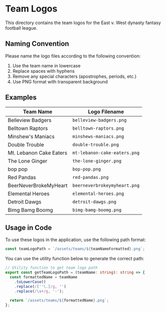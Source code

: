 # Team Logos

This directory contains the team logos for the East v. West dynasty fantasy football league.

## Naming Convention

Please name the logo files according to the following convention:

1. Use the team name in lowercase
2. Replace spaces with hyphens
3. Remove any special characters (apostrophes, periods, etc.)
4. Use PNG format with transparent background

## Examples

| Team Name | Logo Filename |
|-----------|--------------|
| Belleview Badgers | `belleview-badgers.png` |
| Belltown Raptors | `belltown-raptors.png` |
| Minshew's Maniacs | `minshews-maniacs.png` |
| Double Trouble | `double-trouble.png` |
| Mt. Lebanon Cake Eaters | `mt-lebanon-cake-eaters.png` |
| The Lone Ginger | `the-lone-ginger.png` |
| bop pop | `bop-pop.png` |
| Red Pandas | `red-pandas.png` |
| BeerNeverBrokeMyHeart | `beerneverbrokeymyheart.png` |
| Elemental Heroes | `elemental-heroes.png` |
| Detroit Dawgs | `detroit-dawgs.png` |
| Bimg Bamg Boomg | `bimg-bamg-boomg.png` |

## Usage in Code

To use these logos in the application, use the following path format:

```typescript
const teamLogoPath = `/assets/teams/${teamNameFormatted}.png`;
```

You can use the utility function below to generate the correct path:

```typescript
// Utility function to get team logo path
export const getTeamLogoPath = (teamName: string): string => {
  const formattedName = teamName
    .toLowerCase()
    .replace(/[''\.]/g, '')
    .replace(/\s+/g, '-');
  
  return `/assets/teams/${formattedName}.png`;
};
```
